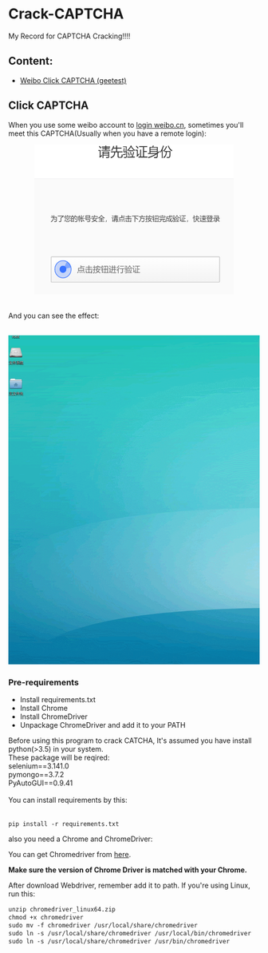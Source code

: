 # Crack-CAPTCHA
My Record for CAPTCHA Cracking!!!!

## Content:
- [Weibo Click CAPTCHA (geetest)](#click-captcha)

## Click CAPTCHA
When you use some weibo account to [login weibo.cn](https://passport.weibo.cn/signin/login
), sometimes you'll meet this CAPTCHA(Usually when you have a remote login):

<div align=center><img width="400" height="300" src="https://raw.githubusercontent.com/RunningIkkyu/Crack-CAPTCHA/master/img/bg.PNG"/></div>



</br>And you can see the effect:</br></br>



![Cracking Demo](https://raw.githubusercontent.com/RunningIkkyu/Crack-CAPTCHA/master/img/GIF.gif)

### Pre-requirements

- Install requirements.txt
- Install Chrome
- Install ChromeDriver
- Unpackage ChromeDriver and add it to your PATH


Before using this program to crack CATCHA, It's assumed you have install python(>3.5) in your system.</br>
These package will be reqired:</br>
selenium==3.141.0</br>
pymongo==3.7.2</br>
PyAutoGUI==0.9.41</br>
</br>
You can install requirements by this:</br>
</br>
```
pip install -r requirements.txt
```

also you need a Chrome and ChromeDriver:</br>

You can get Chromedriver from [here](http://chromedriver.storage.googleapis.com/index.html).

**Make sure the version of Chrome Driver is matched with your Chrome.**

After download Webdriver, remember add it to path. If you're using Linux, run this:

```
unzip chromedriver_linux64.zip
chmod +x chromedriver
sudo mv -f chromedriver /usr/local/share/chromedriver
sudo ln -s /usr/local/share/chromedriver /usr/local/bin/chromedriver
sudo ln -s /usr/local/share/chromedriver /usr/bin/chromedriver
```
